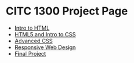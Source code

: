 # CITC 1300 Project Page



<ul>
<li><a href="intro_to_html/index.html"> <target="_blank">Intro to HTML</a></li>
<li><a href="HTML5_and_intro_to_CSS/index.html"> <target="_blank">HTML5 and Intro to CSS</a></li>
<li><a href="adv_css/index.html"> <target="_blank">Advanced CSS</a></li>
<li><a href="responsive/index.html"> <target="_blank">Responsive Web Design</a></li>
<li><a href="Final_Project/number5&4.html"> <target="_blank">Final Project</a></li>
 </ul> 